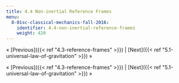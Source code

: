 ```yaml
---
title: 4.4 Non-inertial Reference Frames
menu:
  8-01sc-classical-mechanics-fall-2016:
    identifier: 4.4-non-inertial-reference-frames
    weight: 420
---
```

« [Previous]({{< ref "4.3-reference-frames" >}}) | [Next]({{< ref "5.1-universal-law-of-gravitation" >}}) »

« [Previous]({{< ref "4.3-reference-frames" >}}) | [Next]({{< ref "5.1-universal-law-of-gravitation" >}}) »